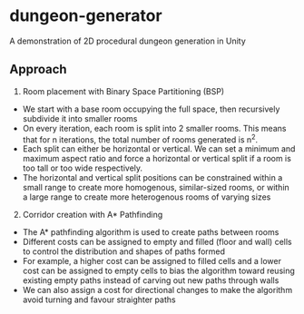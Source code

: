 # dungeon-generator
A demonstration of 2D procedural dungeon generation in Unity

## Approach
1. Room placement with Binary Space Partitioning (BSP)
  - We start with a base room occupying the full space, then recursively subdivide it into smaller rooms
  - On every iteration, each room is split into 2 smaller rooms. This means that for n iterations, the total number of rooms generated is n<sup>2</sup>.
  - Each split can either be horizontal or vertical. We can set a minimum and maximum aspect ratio and force a horizontal or vertical split if a room is too tall or too wide respectively.
  - The horizontal and vertical split positions can be constrained within a small range to create more homogenous, similar-sized rooms, or within a large range to create more heterogenous rooms of varying sizes
    
2. Corridor creation with A* Pathfinding
 - The A* pathfinding algorithm is used to create paths between rooms
 - Different costs can be assigned to empty and filled (floor and wall) cells to control the distribution and shapes of paths formed
 - For example, a higher cost can be assigned to filled cells and a lower cost can be assigned to empty cells to bias the algorithm toward reusing existing empty paths instead of carving out new paths through walls
 - We can also assign a cost for directional changes to make the algorithm avoid turning and favour straighter paths
